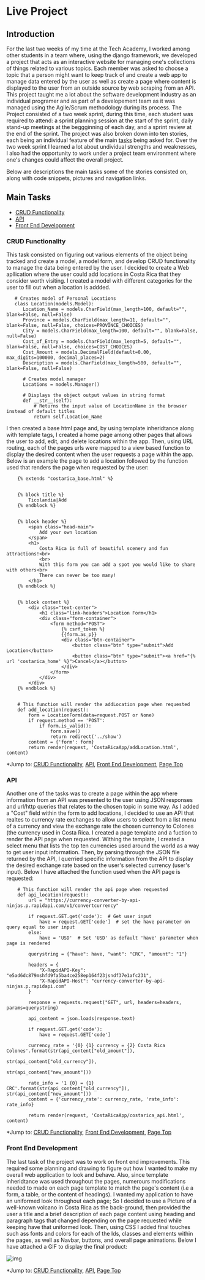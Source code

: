 # Live Project

## Introduction
For the last two weeks of my time at the Tech Academy, I worked among other students in a team where, using the django framework, we developed 
a project that acts as an interactive website for managing one's collections of things related to various topics. Each member was asked to choose 
a topic that a person might want to keep track of and create a web app to manage data entered by the user as well as create a page where content is
displayed to  the user from an outside source by web scraping from an API. This project taught me a lot about the software development industry
as an individual programer and as part of a developement team as it was managed using the Agile/Scrum methodology during its process. The Project
consisted of a two week sprint, during this time, each student was required to attend: a sprint planning session at the start of the sprint, daily stand-up
meetings at the beggginning of each day, and a sprint review at the end of the sprint. The project was also broken down into ten stories, each being an individual 
feature of the main [tasks](#tasks) being asked for. Over the two week sprint I learned a lot about undividual strengths and weaknesses, I also had the opportunity to work under a project team environment where one's changes could affect the overall project.

Below are descriptions the main tasks some of the stories consisted on, along with code snippets, pictures and navigation links.

## Main Tasks
* [CRUD Functionality](#crud-functionality)
* [API](#api)
* [Front End Development](#front-end-development)

### CRUD Functionality
This task consisted on figuring out various elements of the object being tracked and create a model, a model form, and develop CRUD functionality to manage 
the data being entered by the user. I decided to create a Web apllication where the user could add locations in Costa Rica that they consider worth visiting. I created a model with different categories for the user to fill out when a location is addded.

       # Creates model of Personal Locations
       class Location(models.Model):
          Location_Name = models.CharField(max_length=100, default="", blank=False, null=False)
          Province = models.CharField(max_length=11, default="", blank=False, null=False, choices=PROVINCE_CHOICES)
          City = models.CharField(max_length=100, default="", blank=False, null=False)
          Cost_of_Entry = models.CharField(max_length=5, default="", blank=False, null=False, choices=COST_CHOICES)
          Cost_Amount = models.DecimalField(default=0.00, max_digits=100000, decimal_places=2)
          Description = models.CharField(max_length=500, default="", blank=False, null=False)

          # Creates model manager
          Locations = models.Manager()

          # Displays the object output values in string format
          def __str__(self):
              # Returns the input value of LocationName in the browser instead of default titles
              return self.Location_Name


I then created a base html page and, by using template inheridtance along with template tags, I created a home page among other pages that allows the user to add, edit, and delete locations within the app. Then, using URL routing, each of the pages urls were mapped to a view based function to display the desired content when the user requests a page within the app. Below is an example the page to add a location followed by the function used that renders the page when requested by the user:
  
  
        {% extends "costarica_base.html" %}


        {% block title %}
            Ticolandia|Add
        {% endblock %}


        {% block header %}
            <span class="head-main">
                Add your own location
            </span>
            <h1>
                Costa Rica is full of beautiful scenery and fun attractions!<br>
                <br>
                With this form you can add a spot you would like to share with others<br>
                There can never be too many!
            </h1>
        {% endblock %}


        {% block content %}
            <div class="text-center">
                <h1 class="link-headers">Location Form</h1>
                <div class="form-container">
                    <form method="POST">
                        {% csrf_token %}
                        {{form.as_p}}
                        <div class="btn-container">
                            <button class="btn" type="submit">Add Location</button>
                            <button class="btn" type="submit"><a href="{% url 'costarica_home' %}">Cancel</a></button>
                        </div>
                    </form>
                </div>
            </div>
        {% endblock %}
        
        
        # This function will render the addLocation page when requested
        def add_location(request):
            form = LocationForm(data=request.POST or None)
            if request.method == 'POST':
                if form.is_valid():
                    form.save()
                    return redirect('../show')
            content = {'form': form}
            return render(request, 'CostaRicaApp/addLocation.html', content)

*Jump to: [CRUD Functionality](#crud-functionality), [API](#api), [Front End Development](#front-end-development), [Page Top](#live-project)

### API
Another one of the tasks was to create a page within the app where information from an API was presented to the user using JSON responses and url/http 
queries that relates to the chosen topic in some way. As I added a "Cost" field within the form to add locations, I decided to use an API that realtes to currency rate exchanges to allow users to select from a list menu of a currency and view the exchange rate the chosen currency to Colones (the currency used in Costa Rica. I created a page template and a fuction to render the API page when requested. Withing the template, I created a select menu that lists the top ten currencies used around the world as a way to get user input information. Then, by parsing through the JSON file returned by the API, I querried specific information from the API to display the desired exchange rate based on the user's selected currency (user's input). Below I have attached the function used when the API page is requested:

  
        # This function will render the api page when requested
        def api_location(request):
            url = "https://currency-converter-by-api-ninjas.p.rapidapi.com/v1/convertcurrency"

            if request.GET.get('code'):  # Get user input
                have = request.GET['code']  # set the have parameter on query equal to user input
            else:
                have = 'USD'  # Set 'USD' as default 'have' parameter when page is rendered

            querystring = {"have": have, "want": "CRC", "amount": "1"}

            headers = {
                "X-RapidAPI-Key": "e5ad6dc879mshfd9fa5ba4ce258ep164f23jsndf37e1afc231",
                "X-RapidAPI-Host": "currency-converter-by-api-ninjas.p.rapidapi.com"
            }

            response = requests.request("GET", url, headers=headers, params=querystring)

            api_content = json.loads(response.text)

            if request.GET.get('code'):
                have = request.GET['code']

            currency_rate = '{0} {1} currency = {2} Costa Rica Colones'.format(str(api_content["old_amount"]),
                                                                               str(api_content["old_currency"]),
                                                                               str(api_content["new_amount"]))
                                                                               
            rate_info = '1 {0} = {1} CRC'.format(str(api_content["old_currency"]), str(api_content["new_amount"]))
            content = {'currency_rate': currency_rate, 'rate_info': rate_info}

            return render(request, 'CostaRicaApp/costarica_api.html', content)
            
 
*Jump to: [CRUD Functionality](#crud-functionality), [Front End Development](#front-end-development), [Page Top](#live-project)

### Front End Development
The last task of the project was to work on front end improvements. This required some planning and drawing to figure out how I wanted to make my overall web application to look and behave. Also, since template inheridtance was used throughout the pages, numerours modifications needed to made on each page template to match the page's content (i.e a form, a table, or the content of headings). I wanted my application to have an uniformed look throughout each page; So I decided to use a Picture of a well-known volcano in Costa Rica as the back-ground, then provided the user a title and a brief description of each page content using heading and paragraph tags that changed depending on the page requested while keeping have that uniformed look. Then, using CSS I added final touches such ass fonts and colors for each of the Ids, classes and elements within the pages, as well as Navbar, buttons, and overall page animations. Below I have attached a GIF to display the final product:

![img](ezgif.com-video-to-gif.gif)

*Jump to: [CRUD Functionality](#crud-functionality), [API](#api), [Page Top](#live-project)
